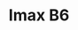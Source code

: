 ---
id: '53'
title: Imax B6
description: Залог 1000 рублей
price: '200'
order: 53
default_thumbnail_image: image/IMG_20210204_124321.jpg
default_original_image: image/IMG_20210204_124321_sm.jpg
category: content/category/08proch.md
featured: true
layout: product
---